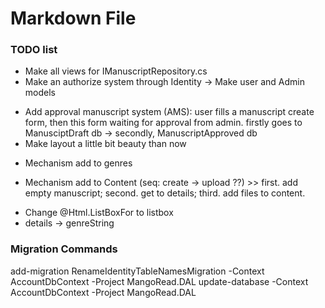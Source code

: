 ﻿# Markdown File

### TODO list

+ Make all views for IManuscriptRepository.cs
+ Make an authorize system through Identity
-> Make user and Admin models
- Add approval manuscript system (AMS): user fills a manuscript create form, then this form waiting for approval from admin. firstly goes to ManusciptDraft db -> secondly, ManuscriptApproved db
- Make layout a little bit beauty than now
+ Mechanism add to genres
- Mechanism add to Content (seq: create -> upload ??) >> first. add empty manuscript; second. get to details; third. add files to content.
+ Change @Html.ListBoxFor to listbox
+ details -> genreString



### Migration Commands

add-migration RenameIdentityTableNamesMigration -Context AccountDbContext -Project MangoRead.DAL
update-database -Context AccountDbContext -Project MangoRead.DAL